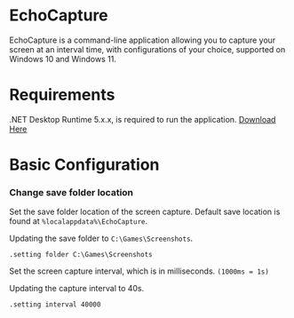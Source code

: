 # EchoCapture

EchoCapture is a command-line application allowing you to capture your screen at an
interval time, with configurations of your choice, supported on Windows 10 and Windows 11.

# Requirements

.NET Desktop Runtime 5.x.x, is required to run the application.
[Download Here](https://dotnet.microsoft.com/en-us/download/dotnet/5.0)

# Basic Configuration

### Change save folder location
Set the save folder location of the screen capture. Default save location is found at `%localappdata%\EchoCapture`.

Updating the save folder to `C:\Games\Screenshots`.
```
.setting folder C:\Games\Screenshots
```

Set the screen capture interval, which is in milliseconds. `(1000ms = 1s)`

Updating the capture interval to 40s.
```
.setting interval 40000
```

